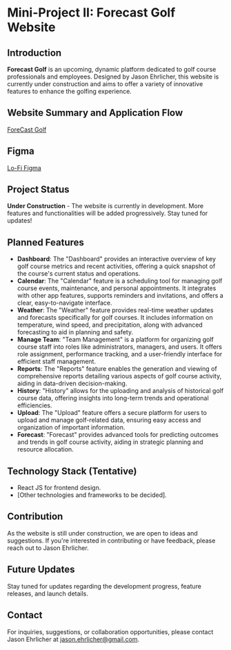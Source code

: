 
# Mini-Project II: Forecast Golf Website

## Introduction
**Forecast Golf** is an upcoming, dynamic platform dedicated to golf course professionals and employees. Designed by Jason Ehrlicher, this website is currently under construction and aims to offer a variety of innovative features to enhance the golfing experience.

## Website Summary and Application Flow
[ForeCast Golf](https://docs.google.com/document/d/1EcNyStuKZMT6oxdce0QkIrljRRvrvcrXnfQdPf7P0r8/edit?usp=sharing)

## Figma
[Lo-Fi Figma](https://www.figma.com/file/FGMenTFkTijGt2Roxo0Ycj/Untitled?type=design&node-id=0%3A1&mode=design&t=6JYsDUN32u71WAn0-1)

## Project Status
**Under Construction** - The website is currently in development. More features and functionalities will be added progressively. Stay tuned for updates!

## Planned Features
- **Dashboard**: The "Dashboard" provides an interactive overview of key golf course metrics and recent activities, offering a quick snapshot of the course's current status and operations.
- **Calendar**: The "Calendar" feature is a scheduling tool for managing golf course events, maintenance, and personal appointments. It integrates with other app features, supports reminders and invitations, and offers a clear, easy-to-navigate interface.
- **Weather**: The "Weather" feature provides real-time weather updates and forecasts specifically for golf courses. It includes information on temperature, wind speed, and precipitation, along with advanced forecasting to aid in planning and safety.
- **Manage Team**: "Team Management" is a platform for organizing golf course staff into roles like administrators, managers, and users. It offers role assignment, performance tracking, and a user-friendly interface for efficient staff management.
- **Reports**: The "Reports" feature enables the generation and viewing of comprehensive reports detailing various aspects of golf course activity, aiding in data-driven decision-making.
- **History**: "History" allows for the uploading and analysis of historical golf course data, offering insights into long-term trends and operational efficiencies.
- **Upload**: The "Upload" feature offers a secure platform for users to upload and manage golf-related data, ensuring easy access and organization of important information.
- **Forecast**: "Forecast" provides advanced tools for predicting outcomes and trends in golf course activity, aiding in strategic planning and resource allocation.


## Technology Stack (Tentative)
- React JS for frontend design.
- [Other technologies and frameworks to be decided].

## Contribution
As the website is still under construction, we are open to ideas and suggestions. If you're interested in contributing or have feedback, please reach out to Jason Ehrlicher.

## Future Updates
Stay tuned for updates regarding the development progress, feature releases, and launch details.

## Contact
For inquiries, suggestions, or collaboration opportunities, please contact Jason Ehrlicher at [jason.ehrlicher@gmail.com](mailto:jason.ehrlicher@gmail.com).
